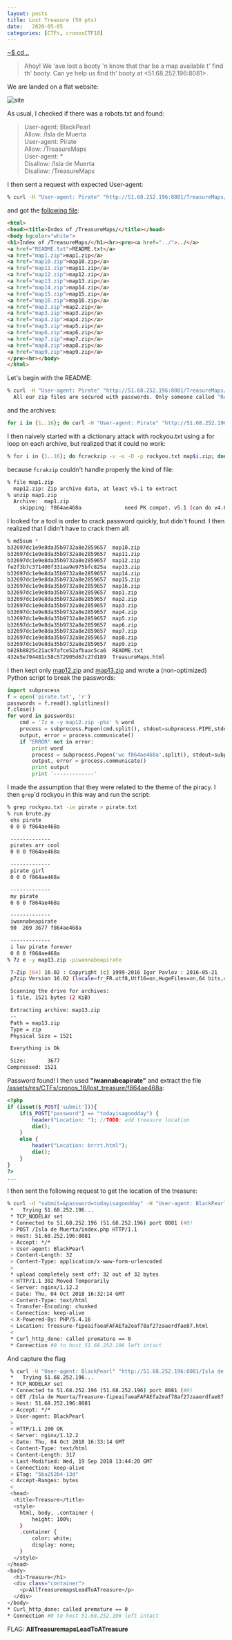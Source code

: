 ```yaml
---
layout: posts
title: Lost Treasure (50 pts)
date:   2020-05-05
categories: [CTFs, cronosCTF18]
---
```


[~$ cd ..](../)

>Ahoy! We 'ave lost a booty 'n know that thar be a map available t' find th' booty.
>Can ye help us find th' booty at <51.68.252.196:8081>.

We are landed on a flat website:

![site](/assets/res/CTFs/cronos_18/lost_treasure/site.png)

As usual, I checked if there was a robots.txt and found:

>User-agent: BlackPearl  
>Allow: /Isla de Muerta  
>User-agent: Pirate  
>Allow: /TreasureMaps  
>User-agent: *  
>Disallow: /Isla de Muerta  
>Disallow: /TreasureMaps  

I then sent a request with expected User-agent:

```bash
% curl -H "User-agent: Pirate" "http://51.68.252.196:8081/TreasureMaps/"  > TreasureMaps.html
```

and got the [following file](/assets/res/CTFs/cronos_18/lost_treasure/TreasureMaps.html):

```html
<html>
<head><title>Index of /TreasureMaps/</title></head>
<body bgcolor="white">
<h1>Index of /TreasureMaps/</h1><hr><pre><a href="../">../</a>
<a href="README.txt">README.txt</a>                                         19-Sep-2018 13:44                  98
<a href="map1.zip">map1.zip</a>                                           19-Sep-2018 13:44                1521
<a href="map10.zip">map10.zip</a>                                          19-Sep-2018 13:44                1521
<a href="map11.zip">map11.zip</a>                                          19-Sep-2018 13:44                1521
<a href="map12.zip">map12.zip</a>                                          19-Sep-2018 13:44                1521
<a href="map13.zip">map13.zip</a>                                          19-Sep-2018 13:44                1521
<a href="map14.zip">map14.zip</a>                                          19-Sep-2018 13:44                1521
<a href="map15.zip">map15.zip</a>                                          19-Sep-2018 13:44                1521
<a href="map16.zip">map16.zip</a>                                          19-Sep-2018 13:44                1521
<a href="map2.zip">map2.zip</a>                                           19-Sep-2018 13:44                1521
<a href="map3.zip">map3.zip</a>                                           19-Sep-2018 13:44                1521
<a href="map4.zip">map4.zip</a>                                           19-Sep-2018 13:44                1521
<a href="map5.zip">map5.zip</a>                                           19-Sep-2018 13:44                1521
<a href="map6.zip">map6.zip</a>                                           19-Sep-2018 13:44                1521
<a href="map7.zip">map7.zip</a>                                           19-Sep-2018 13:44                1521
<a href="map8.zip">map8.zip</a>                                           19-Sep-2018 13:44                1521
<a href="map9.zip">map9.zip</a>                                           19-Sep-2018 13:44                1521
</pre><hr></body>
</html>
```

Let's begin with the README:

```bash
% curl -H "User-agent: Pirate" "http://51.68.252.196:8081/TreasureMaps/README.txt"             
  All our zip files are secured with passwords. Only someone called "RockYou" knows the passwords!
```

and the archives:

```bash
for i in {1..16}; do curl -H "User-agent: Pirate" "http://51.68.252.196:8081/TreasureMaps/map$i.zip" -o "map$i.zip" ;done
```

I then naively started with a dictionary attack with rockyou.txt using a for loop on each archive, but realized that it could no work:

```bash
% for i in {1..16}; do fcrackzip -v -u -D -p rockyou.txt map$i.zip; done
```

because `fcrakzip` couldn't handle properly the kind of file:

```bash
% file map1.zip
  map12.zip: Zip archive data, at least v5.1 to extract
% unzip map1.zip
  Archive:  map1.zip
    skipping: f864ae468a              need PK compat. v5.1 (can do v4.6)
```

I looked for a tool is order to crack password quickly, but didn't found. I then realized that I didn't have to crack them all:

```bash
% md5sum *                    
b32697dc1e9e8da35b9732a8e2859657  map10.zip
b32697dc1e9e8da35b9732a8e2859657  map11.zip
b32697dc1e9e8da35b9732a8e2859657  map12.zip
fe2f3b7c371400f331aa9e975bfc825a  map13.zip
b32697dc1e9e8da35b9732a8e2859657  map14.zip
b32697dc1e9e8da35b9732a8e2859657  map15.zip
b32697dc1e9e8da35b9732a8e2859657  map16.zip
b32697dc1e9e8da35b9732a8e2859657  map1.zip
b32697dc1e9e8da35b9732a8e2859657  map2.zip
b32697dc1e9e8da35b9732a8e2859657  map3.zip
b32697dc1e9e8da35b9732a8e2859657  map4.zip
b32697dc1e9e8da35b9732a8e2859657  map5.zip
b32697dc1e9e8da35b9732a8e2859657  map6.zip
b32697dc1e9e8da35b9732a8e2859657  map7.zip
b32697dc1e9e8da35b9732a8e2859657  map8.zip
b32697dc1e9e8da35b9732a8e2859657  map9.zip
b828b8825c21ac97afce52afbaac5ca6  README.txt
432e5e794481c58c572905d67c27d189  TreasureMaps.html
```

I then kept only [map12.zip](/assets/res/CTFs/cronos_18/lost_treasure/map12.zip) and [map13.zip](/assets/res/CTFs/cronos_18/lost_treasure/map13.zip) and wrote a (non-optimized) Python script to break the passwords:

```python
import subprocess
f = open('pirate.txt', 'r')
passwords = f.read().splitlines()
f.close()
for word in passwords:
	cmd = '7z e -y map12.zip -p%s' % word
	process = subprocess.Popen(cmd.split(), stdout=subprocess.PIPE,stderr=subprocess.PIPE)
	output, error = process.communicate()
	if "ERROR" not in error:
		print word
		process = subprocess.Popen('wc f864ae468a'.split(), stdout=subprocess.PIPE,stderr=subprocess.PIPE)
		output, error = process.communicate()
		print output
		print '-------------'
```

I made the assumption that they were related to the theme of the piracy.
I then `grep`'d rockyou in this way and run the script:

```bash
% grep rockyou.txt -ie pirate > pirate.txt
% run brute.py
 ohs pirate
 0 0 0 f864ae468a

 -------------
 pirates arr cool
 0 0 0 f864ae468a

 -------------
 pirate girl
 0 0 0 f864ae468a

 -------------
 my pirate
 0 0 0 f864ae468a

 -------------
 iwannabeapirate
 90  209 3677 f864ae468a

 -------------
 i luv pirate forever
 0 0 0 f864ae468a
% 7z e -y map13.zip -piwannabeapirate

 7-Zip [64] 16.02 : Copyright (c) 1999-2016 Igor Pavlov : 2016-05-21
 p7zip Version 16.02 (locale=fr_FR.utf8,Utf16=on,HugeFiles=on,64 bits,4 CPUs Intel(R) Core(TM) i5-4200U CPU @ 1.60GHz (40651),ASM,AES-NI)

 Scanning the drive for archives:
 1 file, 1521 bytes (2 KiB)

 Extracting archive: map13.zip
 --
 Path = map13.zip
 Type = zip
 Physical Size = 1521

 Everything is Ok

 Size:       3677
Compressed: 1521
```

Password found! I then used **"iwannabeapirate"** and extract the file [/assets/res/CTFs/cronos_18/lost_treasure/f864ae468a](/assets/res/CTFs/cronos_18/lost_treasure/f864ae468a):

```php
<?php
if (isset($_POST['submit'])){
	if($_POST["password"] == "todayisagoodday") {
		header("Location: "); //TODO: add treasure location
		die();
	}
	else {
		header("Location: brrrt.html");
		die();
	}
}
?>
...
```

I then sent the following request to get the location of the treasure:

```bash
% curl -d "submit=&password=todayisagoodday" -H "User-agent: BlackPearl" "http://51.68.252.196:8081/Isla de Muerta/index.php"  -v
 *   Trying 51.68.252.196...
 * TCP_NODELAY set
 * Connected to 51.68.252.196 (51.68.252.196) port 8081 (#0)
 > POST /Isla de Muerta/index.php HTTP/1.1
 > Host: 51.68.252.196:8081
 > Accept: */*
 > User-agent: BlackPearl
 > Content-Length: 32
 > Content-Type: application/x-www-form-urlencoded
 >
 * upload completely sent off: 32 out of 32 bytes
 < HTTP/1.1 302 Moved Temporarily
 < Server: nginx/1.12.2
 < Date: Thu, 04 Oct 2018 16:32:14 GMT
 < Content-Type: text/html
 < Transfer-Encoding: chunked
 < Connection: keep-alive
 < X-Powered-By: PHP/5.4.16
 < Location: Treasure-fipeaifaeaFAFAEfa2eaf78af27zaaerdfae87.html
 <
 * Curl_http_done: called premature == 0
 * Connection #0 to host 51.68.252.196 left intact
```

And capture the flag

```bash
 % curl -H "User-agent: BlackPearl" "http://51.68.252.196:8081/Isla de Muerta/Treasure-fipeaifaeaFAFAEfa2eaf78af27zaaerdfae87.html"  -v
 *   Trying 51.68.252.196...
 * TCP_NODELAY set
 * Connected to 51.68.252.196 (51.68.252.196) port 8081 (#0)
 > GET /Isla de Muerta/Treasure-fipeaifaeaFAFAEfa2eaf78af27zaaerdfae87.html HTTP/1.1
 > Host: 51.68.252.196:8081
 > Accept: */*
 > User-agent: BlackPearl
 >
 < HTTP/1.1 200 OK
 < Server: nginx/1.12.2
 < Date: Thu, 04 Oct 2018 16:33:14 GMT
 < Content-Type: text/html
 < Content-Length: 317
 < Last-Modified: Wed, 19 Sep 2018 13:44:20 GMT
 < Connection: keep-alive
 < ETag: "5ba252b4-13d"
 < Accept-Ranges: bytes
 <
 <head>
  <title>Treasure</title>
  <style>
    html, body, .container {
        height: 100%;
    }
    .container {
        color: white;
        display: none;
    }
  </style>
</head>
<body>
  <h1>Treasure</h1>
  <div class="container">
    <p>AllTreasuremapsLeadToATreasure</p>
  </div>
</body>
* Curl_http_done: called premature == 0
* Connection #0 to host 51.68.252.196 left intact
```

FLAG: **AllTreasuremapsLeadToATreasure**
